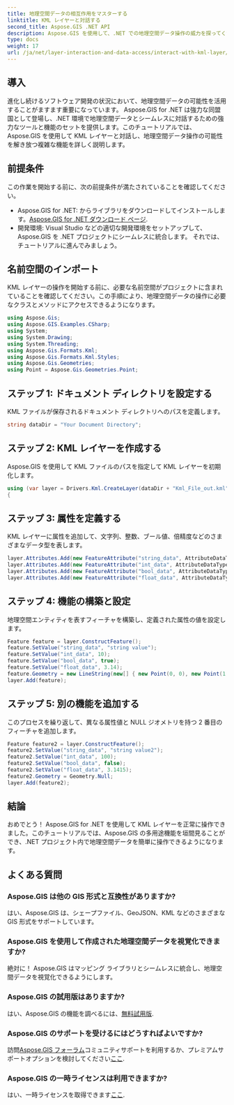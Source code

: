 ```yaml
---
title: 地理空間データの相互作用をマスターする
linktitle: KML レイヤーと対話する
second_title: Aspose.GIS .NET API
description: Aspose.GIS を使用して、.NET での地理空間データ操作の威力を探ってください。 KML レイヤーを操作するためのステップバイステップのガイド。今すぐ無料トライアルをダウンロードしてください!
type: docs
weight: 17
url: /ja/net/layer-interaction-and-data-access/interact-with-kml-layer/
---
```

## 導入
進化し続けるソフトウェア開発の状況において、地理空間データの可能性を活用することがますます重要になっています。 Aspose.GIS for .NET は強力な同盟国として登場し、.NET 環境で地理空間データとシームレスに対話するための強力なツールと機能のセットを提供します。このチュートリアルでは、Aspose.GIS を使用して KML レイヤーと対話し、地理空間データ操作の可能性を解き放つ複雑な機能を詳しく説明します。
## 前提条件
この作業を開始する前に、次の前提条件が満たされていることを確認してください。
-  Aspose.GIS for .NET: からライブラリをダウンロードしてインストールします。[Aspose.GIS for .NET ダウンロード ページ](https://releases.aspose.com/gis/net/).
- 開発環境: Visual Studio などの適切な開発環境をセットアップして、Aspose.GIS を .NET プロジェクトにシームレスに統合します。
それでは、チュートリアルに進んでみましょう。
## 名前空間のインポート
KML レイヤーの操作を開始する前に、必要な名前空間がプロジェクトに含まれていることを確認してください。この手順により、地理空間データの操作に必要なクラスとメソッドにアクセスできるようになります。
```csharp
using Aspose.Gis;
using Aspose.GIS.Examples.CSharp;
using System;
using System.Drawing;
using System.Threading;
using Aspose.Gis.Formats.Kml;
using Aspose.Gis.Formats.Kml.Styles;
using Aspose.Gis.Geometries;
using Point = Aspose.Gis.Geometries.Point;
```
## ステップ 1: ドキュメント ディレクトリを設定する
KML ファイルが保存されるドキュメント ディレクトリへのパスを定義します。
```csharp
string dataDir = "Your Document Directory";
```
## ステップ 2: KML レイヤーを作成する
Aspose.GIS を使用して KML ファイルのパスを指定して KML レイヤーを初期化します。
```csharp
using (var layer = Drivers.Kml.CreateLayer(dataDir + "Kml_File_out.kml"))
{
```
## ステップ 3: 属性を定義する
KML レイヤーに属性を追加して、文字列、整数、ブール値、倍精度などのさまざまなデータ型を表します。
```csharp
layer.Attributes.Add(new FeatureAttribute("string_data", AttributeDataType.String));
layer.Attributes.Add(new FeatureAttribute("int_data", AttributeDataType.Integer));
layer.Attributes.Add(new FeatureAttribute("bool_data", AttributeDataType.Boolean));
layer.Attributes.Add(new FeatureAttribute("float_data", AttributeDataType.Double));
```
## ステップ 4: 機能の構築と設定
地理空間エンティティを表すフィーチャを構築し、定義された属性の値を設定します。
```csharp
Feature feature = layer.ConstructFeature();
feature.SetValue("string_data", "string value");
feature.SetValue("int_data", 10);
feature.SetValue("bool_data", true);
feature.SetValue("float_data", 3.14);
feature.Geometry = new LineString(new[] { new Point(0, 0), new Point(1, 1) });
layer.Add(feature);
```
## ステップ 5: 別の機能を追加する
このプロセスを繰り返して、異なる属性値と NULL ジオメトリを持つ 2 番目のフィーチャを追加します。
```csharp
Feature feature2 = layer.ConstructFeature();
feature2.SetValue("string_data", "string value2");
feature2.SetValue("int_data", 100);
feature2.SetValue("bool_data", false);
feature2.SetValue("float_data", 3.1415);
feature2.Geometry = Geometry.Null;
layer.Add(feature2);
```
## 結論
おめでとう！ Aspose.GIS for .NET を使用して KML レイヤーを正常に操作できました。このチュートリアルでは、Aspose.GIS の多用途機能を垣間見ることができ、.NET プロジェクト内で地理空間データを簡単に操作できるようになります。
## よくある質問
### Aspose.GIS は他の GIS 形式と互換性がありますか?
はい、Aspose.GIS は、シェープファイル、GeoJSON、KML などのさまざまな GIS 形式をサポートしています。
### Aspose.GIS を使用して作成された地理空間データを視覚化できますか?
絶対に！ Aspose.GIS はマッピング ライブラリとシームレスに統合し、地理空間データを視覚化できるようにします。
### Aspose.GIS の試用版はありますか?
はい、Aspose.GIS の機能を調べるには、[無料試用版](https://releases.aspose.com/).
### Aspose.GIS のサポートを受けるにはどうすればよいですか?
訪問[Aspose.GIS フォーラム](https://forum.aspose.com/c/gis/33)コミュニティサポートを利用するか、プレミアムサポートオプションを検討してください[ここ](https://purchase.aspose.com/buy).
### Aspose.GIS の一時ライセンスは利用できますか?
はい、一時ライセンスを取得できます[ここ](https://purchase.aspose.com/temporary-license/).